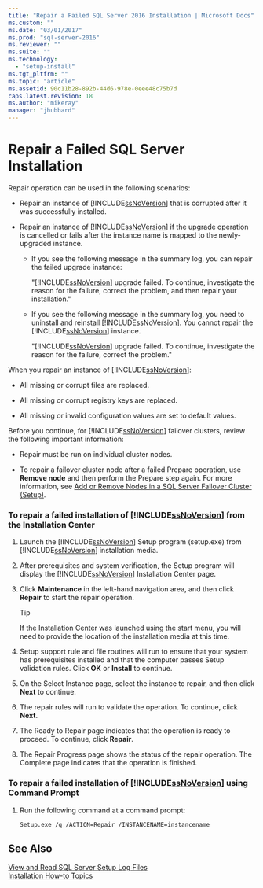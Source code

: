 ```yaml
---
title: "Repair a Failed SQL Server 2016 Installation | Microsoft Docs"
ms.custom: ""
ms.date: "03/01/2017"
ms.prod: "sql-server-2016"
ms.reviewer: ""
ms.suite: ""
ms.technology: 
  - "setup-install"
ms.tgt_pltfrm: ""
ms.topic: "article"
ms.assetid: 90c11b28-892b-44d6-978e-0eee48c75b7d
caps.latest.revision: 18
ms.author: "mikeray"
manager: "jhubbard"
---
```

# Repair a Failed SQL Server Installation
  Repair operation can be used in the following scenarios:  
  
-   Repair an instance of [!INCLUDE[ssNoVersion](../../../advanced-analytics/r-services/includes/ssnoversion-md.md)] that is corrupted after it was successfully installed.  
  
-   Repair an instance of [!INCLUDE[ssNoVersion](../../../advanced-analytics/r-services/includes/ssnoversion-md.md)] if the upgrade operation is cancelled or fails after the instance name is mapped to the newly-upgraded instance.  
  
    -   If you see the following message in the summary log, you can repair the failed upgrade instance:  
  
         "[!INCLUDE[ssNoVersion](../../../advanced-analytics/r-services/includes/ssnoversion-md.md)] upgrade failed. To continue, investigate the reason for the failure, correct the problem, and then repair your installation."  
  
    -   If you see the following message in the summary log, you need to uninstall and reinstall [!INCLUDE[ssNoVersion](../../../advanced-analytics/r-services/includes/ssnoversion-md.md)]. You cannot repair the [!INCLUDE[ssNoVersion](../../../advanced-analytics/r-services/includes/ssnoversion-md.md)] instance.  
  
         "[!INCLUDE[ssNoVersion](../../../advanced-analytics/r-services/includes/ssnoversion-md.md)] upgrade failed. To continue, investigate the reason for the failure, correct the problem."  
  
 When you repair an instance of [!INCLUDE[ssNoVersion](../../../advanced-analytics/r-services/includes/ssnoversion-md.md)]:  
  
-   All missing or corrupt files are replaced.  
  
-   All missing or corrupt registry keys are replaced.  
  
-   All missing or invalid configuration values are set to default values.  
  
 Before you continue, for [!INCLUDE[ssNoVersion](../../../advanced-analytics/r-services/includes/ssnoversion-md.md)] failover clusters, review the following important information:  
  
-   Repair must be run on individual cluster nodes.  
  
-   To repair a failover cluster node after a failed Prepare operation, use **Remove node** and then perform the Prepare step again. For more information, see [Add or Remove Nodes in a SQL Server Failover Cluster &#40;Setup&#41;](../../../sql-server/failover-clusters/install/add-or-remove-nodes-in-a-sql-server-failover-cluster-setup.md).  
  
### To repair a failed installation of [!INCLUDE[ssNoVersion](../../../advanced-analytics/r-services/includes/ssnoversion-md.md)] from the Installation Center  
  
1.  Launch the [!INCLUDE[ssNoVersion](../../../advanced-analytics/r-services/includes/ssnoversion-md.md)] Setup program (setup.exe) from [!INCLUDE[ssNoVersion](../../../advanced-analytics/r-services/includes/ssnoversion-md.md)] installation media.  
  
2.  After prerequisites and system verification, the Setup program will display the [!INCLUDE[ssNoVersion](../../../advanced-analytics/r-services/includes/ssnoversion-md.md)] Installation Center page.  
  
3.  Click **Maintenance** in the left-hand navigation area, and then click **Repair** to start the repair operation.  
  
    > [!TIP]  
    >  If the Installation Center was launched using the start menu, you will need to provide the location of the installation media at this time.  
  
4.  Setup support rule and file routines will run to ensure that your system has prerequisites installed and that the computer passes Setup validation rules. Click **OK** or **Install** to continue.  
  
5.  On the Select Instance page, select the instance to repair, and then click **Next** to continue.  
  
6.  The repair rules will run to validate the operation. To continue, click **Next**.  
  
7.  The Ready to Repair page indicates that the operation is ready to proceed. To continue, click **Repair**.  
  
8.  The Repair Progress page shows the status of the repair operation. The Complete page indicates that the operation is finished.  
  
### To repair a failed installation of [!INCLUDE[ssNoVersion](../../../advanced-analytics/r-services/includes/ssnoversion-md.md)] using Command Prompt  
  
1.  Run the following command at a command prompt:  
  
    ```  
    Setup.exe /q /ACTION=Repair /INSTANCENAME=instancename  
    ```  
  
## See Also  
 [View and Read SQL Server Setup Log Files](../../../database-engine/install/windows/view-and-read-sql-server-setup-log-files.md)   
 [Installation How-to Topics](http://msdn.microsoft.com/library/59de41e7-557f-462a-8914-53ec35496baa)  
  
  